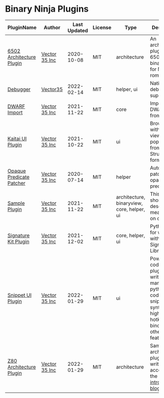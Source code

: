 # Binary Ninja Plugins

| PluginName | Author | Last Updated | License | Type | Description |
|------------|--------|--------------|---------|----------|-------------|
|[6502 Architecture Plugin](https://github.com/Vector35/6502)|[Vector 35 Inc](https://github.com/Vector35)|2020-10-08|MIT|architecture|An architecture plugin for 6502 and binary view for NES roms.|
|[Debugger](https://github.com/Vector35/deprecated_python_debugger)|[Vector35](https://github.com/Vector35)|2022-02-14|MIT|helper, ui|Native debugger support|
|[DWARF Import](https://github.com/Vector35/dwarf_import)|[Vector 35 Inc](https://github.com/Vector35)|2021-11-22|MIT|core|Imports DWARF Info from ELFs|
|[Kaitai UI Plugin](https://github.com/Vector35/kaitai)|[Vector 35 Inc](https://github.com/Vector35)|2021-10-22|MIT|ui|Browse hex with a tree view populated from Kaitai Struct formats.|
|[Opaque Predicate Patcher](https://github.com/Vector35/OpaquePredicatePatcher)|[Vector 35 Inc](https://github.com/Vector35)|2020-07-14|MIT|helper|Automatically patch opaque predicates|
|[Sample Plugin](https://github.com/Vector35/sample_plugin)|[Vector 35 Inc](https://github.com/Vector35)|2021-11-22|MIT|architecture, binaryview, core, helper, ui|This is a short description meant to fit on one line.|
|[Signature Kit Plugin](https://github.com/Vector35/sigkit)|[Vector 35 Inc](https://github.com/Vector35)|2021-12-02|MIT|core, helper, ui|Python tools for working with Signature Libraries|
|[Snippet UI Plugin](https://github.com/Vector35/snippets)|[Vector 35 Inc](https://github.com/Vector35)|2022-01-29|MIT|ui|Powerful code-editing plugin for writing and managing python code-snippets with syntax highlighting, hotkey binding and other features|
|[Z80 Architecture Plugin](https://github.com/Vector35/Z80)|[Vector 35 Inc](https://github.com/Vector35)|2022-01-29|MIT|architecture|Sample Z80 architecture plugin written to accompany the <a href='https://binary.ninja/2020/01/08/guide-to-architecture-plugins-part1.html'>introductory blog post</a>.|
